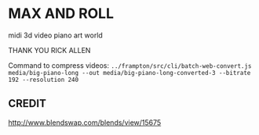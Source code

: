 # MAX AND ROLL
midi 3d video piano art world

THANK YOU RICK ALLEN

Command to compress videos:
`../frampton/src/cli/batch-web-convert.js media/big-piano-long --out media/big-piano-long-converted-3 --bitrate 192 --resolution 240`

## CREDIT
http://www.blendswap.com/blends/view/15675
